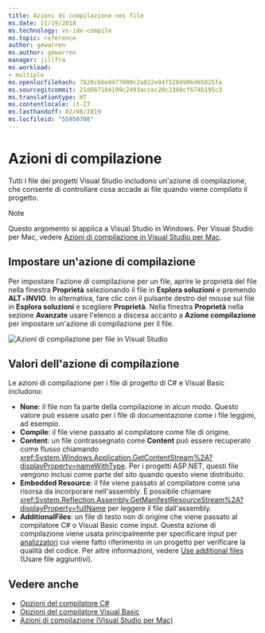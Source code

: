 ```yaml
---
title: Azioni di compilazione nei file
ms.date: 11/19/2018
ms.technology: vs-ide-compile
ms.topic: reference
author: gewarren
ms.author: gewarren
manager: jillfra
ms.workload:
- multiple
ms.openlocfilehash: 7820cbbe0477000c2a822e94f5204906d65025fa
ms.sourcegitcommit: 21d667104199c2493accec20c2388cf674b195c3
ms.translationtype: HT
ms.contentlocale: it-IT
ms.lasthandoff: 02/08/2019
ms.locfileid: "55950708"
---
```

# <a name="build-actions"></a>Azioni di compilazione

Tutti i file dei progetti Visual Studio includono un'azione di compilazione, che consente di controllare cosa accade ai file quando viene compilato il progetto.

> [!NOTE]
> Questo argomento si applica a Visual Studio in Windows. Per Visual Studio per Mac, vedere [Azioni di compilazione in Visual Studio per Mac](/visualstudio/mac/build-actions).

## <a name="set-a-build-action"></a>Impostare un'azione di compilazione

Per impostare l'azione di compilazione per un file, aprire le proprietà del file nella finestra **Proprietà** selezionando il file in **Esplora soluzioni** e premendo **ALT**+**INVIO**. In alternativa, fare clic con il pulsante destro del mouse sul file in **Esplora soluzioni** e scegliere **Proprietà**. Nella finestra **Proprietà** nella sezione **Avanzate** usare l'elenco a discesa accanto a **Azione compilazione** per impostare un'azione di compilazione per il file.

![Azioni di compilazione per file in Visual Studio](media/build-actions.png)

## <a name="build-action-values"></a>Valori dell'azione di compilazione

Le azioni di compilazione per i file di progetto di C# e Visual Basic includono:

* **None**: il file non fa parte della compilazione in alcun modo. Questo valore può essere usato per i file di documentazione come i file leggimi, ad esempio.
* **Compile**: il file viene passato al compilatore come file di origine.
* **Content**: un file contrassegnato come **Content** può essere recuperato come flusso chiamando <xref:System.Windows.Application.GetContentStream%2A?displayProperty=nameWithType>. Per i progetti ASP.NET, questi file vengono inclusi come parte del sito quando questo viene distribuito.
* **Embedded Resource**: il file viene passato al compilatore come una risorsa da incorporare nell'assembly. È possibile chiamare <xref:System.Reflection.Assembly.GetManifestResourceStream%2A?displayProperty=fullName> per leggere il file dall'assembly.
* **AdditionalFiles**: un file di testo non di origine che viene passato al compilatore C# o Visual Basic come input. Questa azione di compilazione viene usata principalmente per specificare input per [analizzatori](../code-quality/roslyn-analyzers-overview.md) cui viene fatto riferimento in un progetto per verificare la qualità del codice. Per altre informazioni, vedere [Use additional files](https://github.com/dotnet/roslyn/blob/master/docs/analyzers/Using%20Additional%20Files.md) (Usare file aggiuntivi).

## <a name="see-also"></a>Vedere anche

- [Opzioni del compilatore C#](/dotnet/csharp/language-reference/compiler-options/listed-alphabetically)
- [Opzioni del compilatore Visual Basic](/dotnet/visual-basic/reference/command-line-compiler/compiler-options-listed-alphabetically)
- [Azioni di compilazione (Visual Studio per Mac)](/visualstudio/mac/build-actions)